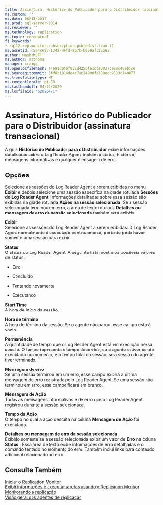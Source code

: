 ```yaml
---
title: Assinatura, Histórico do Publicador para o Distribuidor (assinatura transacional) | Microsoft Docs
ms.custom: ''
ms.date: 06/13/2017
ms.prod: sql-server-2014
ms.reviewer: ''
ms.technology: replication
ms.topic: conceptual
f1_keywords:
- sql12.rep.monitor.subscription.pubtodist.tran.f1
ms.assetid: d5a4c697-1342-49fd-8b7b-b059af32556a
author: MashaMSFT
ms.author: mathoma
manager: craigg
ms.openlocfilehash: a4e91d05bf851d425bf61dba0037cee8c48eb5ce
ms.sourcegitcommit: 6fd8c1914de4c7ac24900fe388ecc7883c740077
ms.translationtype: MT
ms.contentlocale: pt-BR
ms.lasthandoff: 04/26/2020
ms.locfileid: "62626771"
---
```

# <a name="subscription-publisher-to-distributor-history-transactional-subscription"></a>Assinatura, Histórico do Publicador para o Distribuidor (assinatura transacional)
  A guia **Histórico do Publicador para o Distribuidor** exibe informações detalhadas sobre o Log Reader Agent, incluindo status, histórico, mensagens informativas e qualquer mensagem de erro.  
  
## <a name="options"></a>Opções  
 Selecione as sessões do Log Reader Agent a serem exibidas no menu **Exibir** e depois selecione uma sessão específica na grade rotulada **Sessões do Log Reader Agent**. Informações detalhadas sobre essa sessão são exibidas na grade rotulada **Ações na sessão selecionada**. Se a sessão selecionada terminou em erro, a área de texto rotulada **Detalhes ou mensagem de erro da sessão selecionada** também será exibida.  
  
 **Exibir**  
 Selecione as sessões do Log Reader Agent a serem exibidas. O Log Reader Agent normalmente é executado continuamente, portanto pode haver somente uma sessão para exibir.  
  
 **Status**  
 O status do Log Reader Agent. A seguinte lista mostra os possíveis valores de status:  
  
-   Erro  
  
-   Concluído  
  
-   Tentando novamente  
  
-   Executando  
  
 **Start Time**  
 A hora de início da sessão.  
  
 **Hora de término**  
 A hora de término da sessão. Se o agente não parou, esse campo estará vazio.  
  
 **Permanência**  
 A quantidade de tempo que o Log Reader Agent está em execução nessa sessão. O tempo representa o tempo decorrido, se o agente estiver sendo executado no momento, e o tempo total da sessão, se a sessão do agente tiver terminado.  
  
 **Mensagem de erro**  
 Se uma sessão terminou em um erro, esse campo exibirá a última mensagem de erro registrada pelo Log Reader Agent. Se uma sessão não terminou em erro, esse campo ficará em branco.  
  
 **Mensagem de Ação**  
 Todas as mensagens informativas e de erro que o Log Reader Agent registrou durante a sessão selecionada.  
  
 **Tempo da Ação**  
 O tempo no qual a ação descrita na coluna **Mensagem de Ação** foi executada.  
  
 **Detalhes ou mensagem de erro da sessão selecionada**  
 Exibido somente se a sessão selecionada exibir um valor de **Erro** na coluna **Status** . Essa área de texto exibe informações de erro detalhadas e o comando tentado no momento do erro. Também inclui links para conteúdo adicional relacionado ao erro.  
  
## <a name="see-also"></a>Consulte Também  
 [Iniciar o Replication Monitor](monitor/start-the-replication-monitor.md)   
 [Exibir informações e executar tarefas usando o Replication Monitor](monitor/view-information-and-perform-tasks-replication-monitor.md)   
 [Monitorando a replicação](monitoring-replication.md)   
 [Visão geral dos agentes de replicação](agents/replication-agents-overview.md)  
  
  
